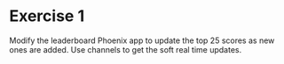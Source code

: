 Exercise 1
==========

Modify the leaderboard Phoenix app to update the top 25 scores as new ones are
added.  Use channels to get the soft real time updates.
